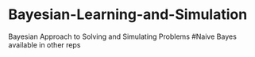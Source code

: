 # Bayesian-Learning-and-Simulation
Bayesian Approach to Solving and Simulating Problems
#Naive Bayes available in other reps
